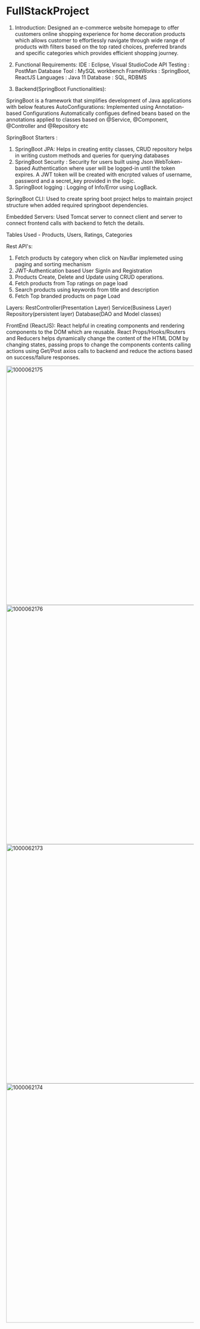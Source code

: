 # FullStackProject
1. Introduction:
    Designed an e-commerce website homepage to offer customers online shopping experience for home decoration products which allows customer to effortlessly navigate
through wide range of products with filters based on the top rated choices, preferred brands and specific categories which provides efficient shopping journey.

2. Functional Requirements:
IDE             : Eclipse, Visual StudioCode
API Testing     : PostMan
Database Tool   : MySQL workbench
FrameWorks      : SpringBoot, ReactJS
Languages       : Java 11
Database        : SQL, RDBMS 

3. Backend(SpringBoot Functionalities):

SpringBoot is a framework that simplifies development of Java applications with below features
AutoConfigurations: Implemented using Annotation-based Configurations
   Automatically configues defined beans based on the annotations applied to classes based on @Service, @Component, @Controller and @Repository etc

SpringBoot Starters :
   1. SpringBoot JPA: Helps in creating entity classes, CRUD repository helps in writing custom methods and queries for querying databases
   2. SpringBoot Security : 
        Security for users built using Json WebToken-based Authentication where user will be logged-in until the token expires.
        A JWT token will be created with encrpted values of username, password and a secret_key provided in the logic.
   3. SpringBoot logging : Logging of Info/Error using LogBack. 
   
SpringBoot CLI: Used to create spring boot project helps to maintain project structure when added required springboot dependencies.

Embedded Servers: 
    Used Tomcat server to connect client and server to connect frontend calls with backend to fetch the details.

Tables Used - Products, Users, Ratings, Categories

Rest API's:
1) Fetch products by category when click on NavBar implemeted using paging and sorting mechanism
2) JWT-Authentication based User SignIn and Registration 
3) Products Create, Delete and Update using CRUD operations.
4) Fetch products from Top ratings on page load 
5) Search products using keywords from title and description
6) Fetch Top branded products on page Load

Layers:
RestController(Presentation Layer)
Service(Business Layer)
Repository(persistent layer)
Database(DAO and Model classes)

FrontEnd (ReactJS):
React helpful in creating components and rendering components to the DOM which are reusable.
React Props/Hooks/Routers and Reducers helps dynamically change the content of the HTML DOM by changing states, passing props to change the components contents 
calling actions using Get/Post axios calls to backend and reduce the actions based on success/failure responses.


<img width="640" alt="1000062175" src="https://github.com/Santoshi99/FullStackProject/assets/47233668/ef405fba-92d3-4003-aad2-3ad750996503">
<img width="640" alt="1000062176" src="https://github.com/Santoshi99/FullStackProject/assets/47233668/874673a3-3183-4621-9461-cf3d9f4c8ac3">
<img width="640" alt="1000062173" src="https://github.com/Santoshi99/FullStackProject/assets/47233668/5046445c-8266-4843-8d62-29da29cf6ba6">
<img width="640" alt="1000062174" src="https://github.com/Santoshi99/FullStackProject/assets/47233668/0255317d-2690-4577-9a19-53b14115c25d">
